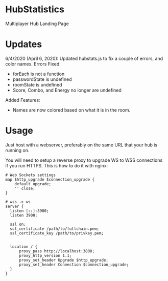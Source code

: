 # HubStatistics
Multiplayer Hub Landing Page

# Updates
6/4/2020 (April 6, 2020): Updated hubstats.js to fix a couple of errors, and color names.
Errors Fixed:
+ forEach is not a function
+ passwordState is undefined
+ roomState is undefined
+ Score, Combo, and Energy no longer are undefined

Added Features:
+ Names are now colored based on what it is in the room.

# Usage
Just host with a webserver, preferably on the same URL that your hub is running on.

You will need to setup a reverse proxy to upgrade WS to WSS connections if you run HTTPS. This is how to do it with nginx:

```nginx
# Web Sockets settings
map $http_upgrade $connection_upgrade {
    default upgrade;
    '' close;
}

# wss -> ws
server {
  listen [::]:3900;
  listen 3900;

  ssl on;
  ssl_certificate /path/to/fullchain.pem;
  ssl_certificate_key /path/to/privkey.pem;


  location / {
      proxy_pass http://localhost:3800;
      proxy_http_version 1.1;
      proxy_set_header Upgrade $http_upgrade;
      proxy_set_header Connection $connection_upgrade;
  }
}
```
